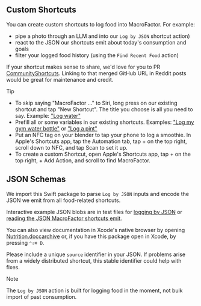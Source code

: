 ## Custom Shortcuts
You can create custom shortcuts to log food into MacroFactor. For example:
- pipe a photo through an LLM and into our `Log by JSON` shortcut action)
- react to the JSON our shortcuts emit about today's consumption and goals
- filter your logged food history (using the `Find Recent Food` action)

If your shortcut makes sense to share, we'd love for you to PR [CommunityShortcuts](../main/CommunityShortcuts). Linking to that merged GitHub URL in Reddit posts would be great for maintenance and credit.

> [!TIP]
> * To skip saying "MacroFactor ..." to Siri, long press on our existing shortcut and tap "New Shortcut". The title you choose is all you need to say. Example: ["Log water"](../main/CommunityShortcuts/LogWater.shortcut)
> * Prefill all or some variables in our existing shortcuts. Examples: ["Log my gym water bottle"](../main/CommunityShortcuts/LogMyGymWaterBottle.shortcut) or ["Log a pint"](../main/CommunityShortcuts/LogAPint.shortcut)
> * Put an NFC tag on your blender to tap your phone to log a smoothie. In Apple's Shortcuts app, tap the Automation tab, tap + on the top right, scroll down to NFC, and tap Scan to set it up.
> * To create a custom Shortcut, open Apple's Shortcuts app, tap + on the top right, + Add Action, and scroll to find MacroFactor.

## JSON Schemas

We import this Swift package to parse `Log by JSON` inputs and encode the JSON we emit from all food-related shortcuts. 

Interactive example JSON blobs are in test files for [logging by JSON](../main/Tests/NutritionTests/JsonSamplesFood.swift) or [reading the JSON MacroFactor shortcuts emit](../main/Tests/NutritionTests/JsonSamplesTodaySummary.swift).


You can also view documentation in Xcode's native browser by opening [Nutrition.doccarchive](../main/Nutrition.doccarchive) or, if you have this package open in Xcode, by pressing `⌃⇧⌘ D`​.

Please include a unique `source` identifier in your JSON. If problems arise from a widely distributed shortcut, this stable identifier could help with fixes.

> [!NOTE]
> The `Log by JSON` action is built for logging food in the moment, not bulk import of past consumption.
